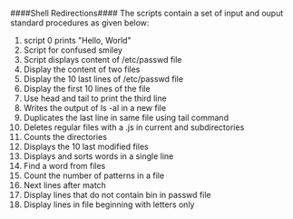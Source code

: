 ####Shell Redirections####
The scripts contain a set of input and ouput standard procedures as given below:
1. script 0 prints "Hello, World"
2. Script for confused smiley
3. Script displays content of /etc/passwd file
4. Display the content of two files
5. Display the 10 last lines of /etc/passwd file
6. Display the first 10 lines of the file
7. Use head and tail to print the third line
8. Writes the output of ls -al in a new file
9. Duplicates the last line in same file using tail command
10. Deletes regular files with a .js in current and subdirectories
11. Counts the directories
12. Displays the 10 last modified files
13. Displays and sorts words in a single line
14. Find a word from files
15. Count the number of patterns in a file
16. Next lines after match
17. Display lines that do not contain bin in passwd file
18. Display lines in file beginning with letters only

